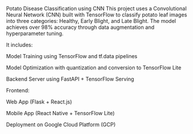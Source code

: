  Potato Disease Classification using CNN
This project uses a Convolutional Neural Network (CNN) built with TensorFlow to classify potato leaf images into three categories: Healthy, Early Blight, and Late Blight. The model achieves over 98% accuracy through data augmentation and hyperparameter tuning.

It includes:

Model Training using TensorFlow and tf.data pipelines

Model Optimization with quantization and conversion to TensorFlow Lite

Backend Server using FastAPI + TensorFlow Serving

Frontend:

Web App (Flask + React.js)

Mobile App (React Native + TensorFlow Lite)

Deployment on Google Cloud Platform (GCP)

